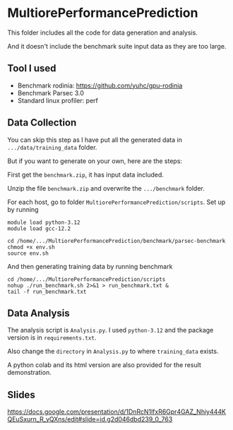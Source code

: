 # MultiorePerformancePrediction
This folder includes all the code for data generation and analysis. 

And it doesn't include the benchmark suite input data as they are too large. 

## Tool I used
- Benchmark rodinia: https://github.com/yuhc/gpu-rodinia
- Benchmark Parsec 3.0
- Standard linux profiler: perf

## Data Collection
You can skip this step as I have put all the generated data in `.../data/training_data` folder.

But if you want to generate on your own, here are the steps:

First get the `benchmark.zip`, it has input data included.

Unzip the file `benchmark.zip` and overwrite the `.../benchmark` folder.

For each host, go to folder `MultiorePerformancePrediction/scripts`. Set up by running
```
module load python-3.12
module load gcc-12.2

cd /home/.../MultiorePerformancePrediction/benchmark/parsec-benchmark
chmod +x env.sh
source env.sh
```

And then generating training data by running benchmark
```
cd /home/.../MultiorePerformancePrediction/scripts
nohup ./run_benchmark.sh 2>&1 > run_benchmark.txt &
tail -f run_benchmark.txt
```

## Data Analysis
The analysis script is `Analysis.py`. I used `python-3.12` and the package version is in `requirements.txt`.

Also change the `directory` in `Analysis.py` to where `training_data` exists.

A python colab and its html version are also provided for the result demonstration.

## Slides
https://docs.google.com/presentation/d/1DnRcN1lfxR6Gpr4GAZ_Nhiy444KQEuSxurn_R_yQXns/edit#slide=id.g2d046dbd239_0_763

